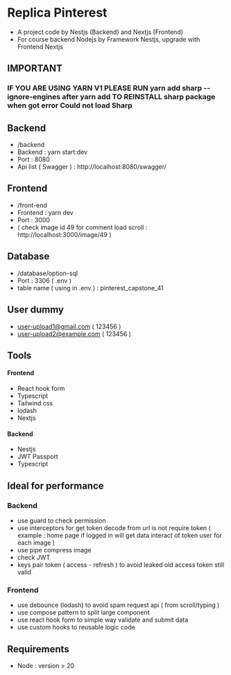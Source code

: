 
# Replica Pinterest

- A project code by Nestjs (Backend) and Nextjs (Frontend) 
- For course backend Nodejs by Framework Nestjs, upgrade with Frontend Nextjs


## IMPORTANT
### IF YOU ARE USING YARN V1 PLEASE RUN yarn add sharp --ignore-engines after yarn add TO REINSTALL sharp package when got error Could not load Sharp

## Backend
- /backend
- Backend :  yarn start:dev
- Port : 8080
- Api list ( Swagger ) : http://localhost:8080/swagger/

## Frontend
- /front-end
- Frontend : yarn dev
- Port : 3000
- ( check image id 49 for comment load scroll : http://localhost:3000/image/49 )
## Database
- /database/option-sql
- Port : 3306 ( .env )
- table name ( using in .env ) : pinterest_capstone_41
## User dummy
- user-upload1@gmail.com ( 123456 )
- user-upload2@example.com ( 123456 )

## Tools
#### Frontend
- React hook form
- Typescript
- Tailwind css
- lodash
- Nextjs

#### Backend
- Nestjs
- JWT Passport
- Typescript

## Ideal for performance 
### Backend 
- use guard to check permission
- use interceptors for get token decode from url is not require token ( example : home page if logged in will get data interact of token user for each image )
- use pipe compress image 
- check JWT 
- keys pair token ( access - refresh ) to avoid leaked old access token still valid

### Frontend
- use debounce (lodash) to avoid spam request api ( from scroll/typing )
- use compose pattern to split large component
- use react hook form to simple way validate and submit data
- use custom hooks to reusable logic code
## Requirements
- Node : version > 20
